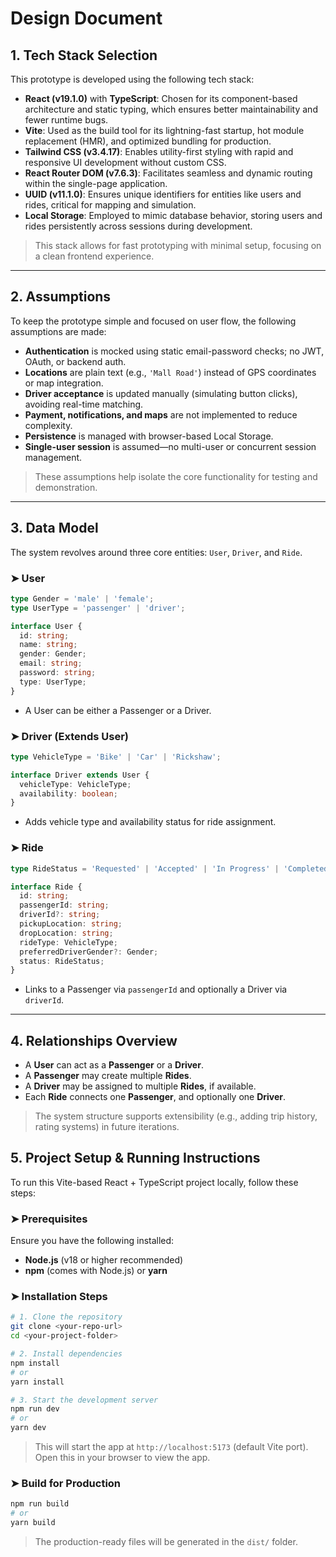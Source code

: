 # Design Document

## 1. Tech Stack Selection

This prototype is developed using the following tech stack:

- **React (v19.1.0)** with **TypeScript**: Chosen for its component-based architecture and static typing, which ensures better maintainability and fewer runtime bugs.
- **Vite**: Used as the build tool for its lightning-fast startup, hot module replacement (HMR), and optimized bundling for production.
- **Tailwind CSS (v3.4.17)**: Enables utility-first styling with rapid and responsive UI development without custom CSS.
- **React Router DOM (v7.6.3)**: Facilitates seamless and dynamic routing within the single-page application.
- **UUID (v11.1.0)**: Ensures unique identifiers for entities like users and rides, critical for mapping and simulation.
- **Local Storage**: Employed to mimic database behavior, storing users and rides persistently across sessions during development.

> This stack allows for fast prototyping with minimal setup, focusing on a clean frontend experience.

---

## 2. Assumptions

To keep the prototype simple and focused on user flow, the following assumptions are made:

- **Authentication** is mocked using static email-password checks; no JWT, OAuth, or backend auth.
- **Locations** are plain text (e.g., `'Mall Road'`) instead of GPS coordinates or map integration.
- **Driver acceptance** is updated manually (simulating button clicks), avoiding real-time matching.
- **Payment, notifications, and maps** are not implemented to reduce complexity.
- **Persistence** is managed with browser-based Local Storage.
- **Single-user session** is assumed—no multi-user or concurrent session management.

> These assumptions help isolate the core functionality for testing and demonstration.

---

## 3. Data Model

The system revolves around three core entities: `User`, `Driver`, and `Ride`.

### ➤ User

```ts
type Gender = 'male' | 'female';
type UserType = 'passenger' | 'driver';

interface User {
  id: string;
  name: string;
  gender: Gender;
  email: string;
  password: string;
  type: UserType;
}
````

* A User can be either a Passenger or a Driver.

### ➤ Driver (Extends User)

```ts
type VehicleType = 'Bike' | 'Car' | 'Rickshaw';

interface Driver extends User {
  vehicleType: VehicleType;
  availability: boolean;
}
```

* Adds vehicle type and availability status for ride assignment.

### ➤ Ride

```ts
type RideStatus = 'Requested' | 'Accepted' | 'In Progress' | 'Completed';

interface Ride {
  id: string;
  passengerId: string;
  driverId?: string;
  pickupLocation: string;
  dropLocation: string;
  rideType: VehicleType;
  preferredDriverGender?: Gender;
  status: RideStatus;
}
```

* Links to a Passenger via `passengerId` and optionally a Driver via `driverId`.

---

## 4. Relationships Overview

* A **User** can act as a **Passenger** or a **Driver**.
* A **Passenger** may create multiple **Rides**.
* A **Driver** may be assigned to multiple **Rides**, if available.
* Each **Ride** connects one **Passenger**, and optionally one **Driver**.

> The system structure supports extensibility (e.g., adding trip history, rating systems) in future iterations.


## 5. Project Setup & Running Instructions

To run this Vite-based React + TypeScript project locally, follow these steps:

### ➤ Prerequisites

Ensure you have the following installed:

* **Node.js** (v18 or higher recommended)
* **npm** (comes with Node.js) or **yarn**

### ➤ Installation Steps

```bash
# 1. Clone the repository
git clone <your-repo-url>
cd <your-project-folder>

# 2. Install dependencies
npm install
# or
yarn install

# 3. Start the development server
npm run dev
# or
yarn dev
```

> This will start the app at `http://localhost:5173` (default Vite port). Open this in your browser to view the app.

### ➤ Build for Production

```bash
npm run build
# or
yarn build
```

> The production-ready files will be generated in the `dist/` folder.


